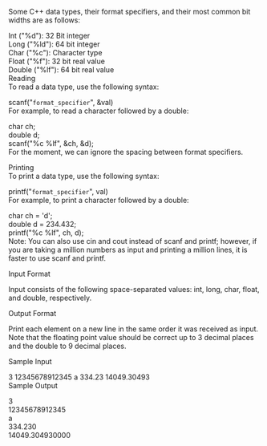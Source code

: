 Some C++ data types, their format specifiers, and their most common bit widths are as follows:  

Int ("%d"): 32 Bit integer  
Long ("%ld"): 64 bit integer  
Char ("%c"): Character type  
Float ("%f"): 32 bit real value  
Double ("%lf"): 64 bit real value  
Reading  
To read a data type, use the following syntax:  

scanf("`format_specifier`", &val)  
For example, to read a character followed by a double:
  
char ch;  
double d;  
scanf("%c %lf", &ch, &d);  
For the moment, we can ignore the spacing between format specifiers.  

Printing  
To print a data type, use the following syntax:  

printf("`format_specifier`", val)  
For example, to print a character followed by a double:  

char ch = 'd';  
double d = 234.432;  
printf("%c %lf", ch, d);  
Note: You can also use cin and cout instead of scanf and printf; however, if you are taking a million numbers as input and printing a million lines, it is faster to use scanf and printf.
  
Input Format  

Input consists of the following space-separated values: int, long, char, float, and double, respectively.  

Output Format  

Print each element on a new line in the same order it was received as input. Note that the floating point value should be correct up to 3 decimal places and the double to 9 decimal places.
  
Sample Input  

3 12345678912345 a 334.23 14049.30493  
Sample Output  

3  
12345678912345  
a  
334.230  
14049.304930000  
